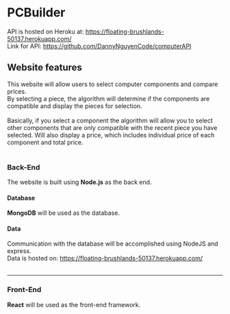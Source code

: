 # PCBuilder

API is hosted on Heroku at: https://floating-brushlands-50137.herokuapp.com/ <br>
Link for API: https://github.com/DannyNguyenCode/computerAPI

## Website features

This website will allow users to select computer components and compare prices. <br>
By selecting a piece, the algorithm will determine if the components are compatible and display the pieces for selection. <br><br>
Basically, if you select a component the algorithm will allow you to select other components that are only compatible with the recent piece you have selected. Will also display a price, which includes individual price of each component and total price.<br><br>

### Back-End

The website is built using **Node.js** as the back end. <br>

#### Database

**MongoDB** will be used as the database. <br>

#### Data <br>

Communication with the database will be accomplished using NodeJS and express.<br>
Data is hosted on: https://floating-brushlands-50137.herokuapp.com/
<br><br>

---

### Front-End

**React** will be used as the front-end framework. <br>
